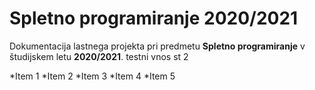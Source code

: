 # Spletno programiranje 2020/2021

Dokumentacija lastnega projekta pri predmetu **Spletno programiranje** v študijskem letu **2020/2021**.
testni vnos st 2

*Item 1
*Item 2
*Item 3
*Item 4
*Item 5